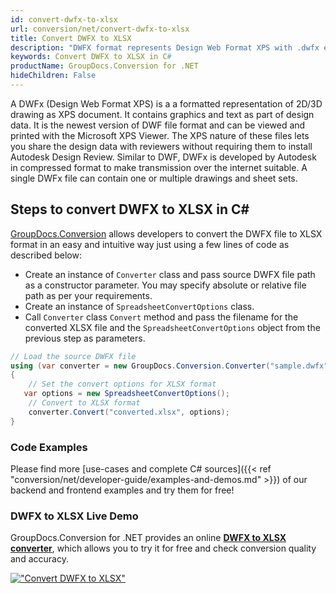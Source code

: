 ```yaml
---
id: convert-dwfx-to-xlsx
url: conversion/net/convert-dwfx-to-xlsx
title: Convert DWFX to XLSX
description: "DWFX format represents Design Web Format XPS with .dwfx extension. Learn how to convert DWFX to XLSX file programmatically in C# language using GroupDocs.Conversion for .NET library."
keywords: Convert DWFX to XLSX in C#
productName: GroupDocs.Conversion for .NET
hideChildren: False
---
```


A DWFx (Design Web Format XPS) is a a formatted representation of 2D/3D drawing as XPS document. It contains graphics and text as part of design data. It is the newest version of DWF file format and can be viewed and printed with the Microsoft XPS Viewer. The XPS nature of these files lets you share the design data with reviewers without requiring them to install Autodesk Design Review. Similar to DWF, DWFx is developed by Autodesk in compressed format to make transmission over the internet suitable. A single DWFx file can contain one or multiple drawings and sheet sets.

## Steps to convert DWFX to XLSX in C#

[GroupDocs.Conversion](https://products.groupdocs.com/conversion/net) allows developers to convert the DWFX file to XLSX format in an easy and intuitive way just using a few lines of code as described below:

* Create an instance of `Converter` class and pass source DWFX file path as a constructor parameter. You may specify absolute or relative file path as per your requirements. 
* Create an instance of `SpreadsheetConvertOptions` class.
* Call `Converter` class `Convert` method and pass the filename for the converted XLSX file and the `SpreadsheetConvertOptions` object from the previous step as parameters.

```csharp
// Load the source DWFX file
using (var converter = new GroupDocs.Conversion.Converter("sample.dwfx"))
{
    // Set the convert options for XLSX format
   var options = new SpreadsheetConvertOptions();
    // Convert to XLSX format
    converter.Convert("converted.xlsx", options);
}
```

### Code Examples

Please find more [use-cases and complete C# sources]({{< ref "conversion/net/developer-guide/examples-and-demos.md" >}}) of our backend and frontend examples and try them for free!

### DWFX to XLSX Live Demo

GroupDocs.Conversion for .NET provides an online [**DWFX to XLSX converter**](https://products.groupdocs.app/conversion/dwfx-to-xlsx), which allows you to try it for free and check conversion quality and accuracy.

[!["Convert DWFX to XLSX"](conversion/net/images/convert-to-xlsx/convert-dwfx-to-xlsx.png)](https://products.groupdocs.app/conversion/dwfx-to-xlsx)